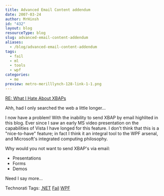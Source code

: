 ```yaml
---
title: Advanced Email Content addendum
date: 2007-03-24
author: MrHinsh
id: "432"
layout: blog
resourceType: blog
slug: advanced-email-content-addendum
aliases:
  - /blog/advanced-email-content-addendum
tags:
  - fail
  - ml
  - tools
  - wpf
categories:
  - me
preview: metro-merilllynch-128-link-1-1.png
---
```


[RE: What I Hate About XBAPs](http://nerddawg.blogspot.com/2006/11/re-what-i-hat...)

Ahh, had I only searched the web a little longer...

I now have a problem! With the inability to send XBAP by email highlited in this blog. Ever since I saw an early MS video presentation on the capabilities of Vista I have longed for this feature. I don't think that this is a "nice-to-have" feature; in fact I think it an integral tool to the WPF arsenal, and Microsoft's integrated computing philosophy.

Why would you not want to send XBAP's via email:

- Presentations
- Forms
- Demos

Need I say more...

Technorati Tags: [.NET](http://technorati.com/tags/.NET) [Fail](http://technorati.com/tags/Fail) [WPF](http://technorati.com/tags/WPF)
